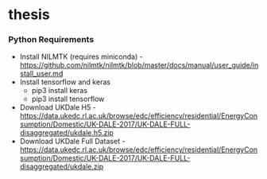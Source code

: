 # thesis

### Python Requirements

- Install NILMTK (requires miniconda) - https://github.com/nilmtk/nilmtk/blob/master/docs/manual/user_guide/install_user.md
- Install tensorflow and keras
  - pip3 install keras
  - pip3 install tensorflow
- Download UKDale H5 - https://data.ukedc.rl.ac.uk/browse/edc/efficiency/residential/EnergyConsumption/Domestic/UK-DALE-2017/UK-DALE-FULL-disaggregated/ukdale.h5.zip
- Download UKDale Full Dataset - https://data.ukedc.rl.ac.uk/browse/edc/efficiency/residential/EnergyConsumption/Domestic/UK-DALE-2017/UK-DALE-FULL-disaggregated/ukdale.zip
